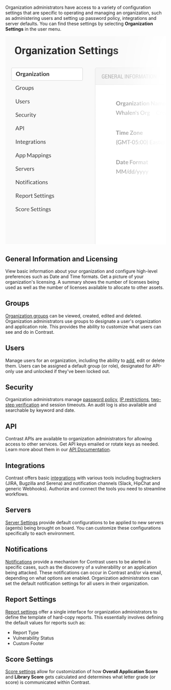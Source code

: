 <!--
title: "Organization Settings at a Glance"
description: "Overview of administrating and managing an organization."
tags: "Admin TeamServer organization settings"
-->

Organization administrators have access to a variety of configuration settings that are specific to operating and managing an organization, such as administering users and setting up password policy, integrations and server defaults. You can find these settings by selecting **Organization Settings** in the user menu.

<a href="assets/images/Settings_Nav.png" rel="lightbox" title="Organization Settings"><img class="thumbnail" src="assets/images/Settings_Nav.png"/></a>
 
## General Information and Licensing
View basic information about your organization and configure high-level preferences such as Date and Time formats. Get a picture of your organization's licensing. A summary shows the number of licenses being used as well as the number of licenses available to allocate to other assets. 

## Groups
[Organization groups](admin-manageorgs.html#access) can be viewed, created, edited and deleted. Organization administrators use groups to designate a user's organization and application role. This provides the ability to customize what users can see and do in Contrast.

## Users
Manage users for an organization, including the ability to [add](admin-onboardteam.html#create-user), edit or delete them. Users can be assigned a default group (or role), designated for API-only use and unlocked if they've been locked out. 

## Security
Organization administrators manage [password policy](admin-systemsettings.html#pwd), [IP restrictions](admin-policymgmt.html#ip), [two-step verification](admin-systemsettings.html#twostep) and session timeouts. An audit log is also available and searchable by keyword and date.

## API
Contrast APIs are available to organization administrators for allowing access to other services. Get API keys emailed or rotate keys as needed. Learn more about them in our [API Documentation](tools-api.html#api-about).

## Integrations
Contrast offers basic [integrations](admin-orgintegrations.html) with various tools including bugtrackers (JIRA, Bugzilla and Serena) and notification channels (Slack, HipChat and generic Webhooks). Authorize and connect the tools you need to streamline workflows.

## Servers 
[Server Settings](admin-orgsettings.html#org-server) provide default configurations to be applied to new servers (agents) being brought on board. You can customize these configurations specifically to each environment.

## Notifications
[Notifications](admin-orgsettings.html#org-notify) provide a mechanism for Contrast users to be alerted in specific cases, such as the discovery of a vulnerability or an application being attacked. These notifications can occur in Contrast and/or via email, depending on what options are enabled. Organization administrators can set the default notification settings for all users in their organization. 

## Report Settings
[Report settings](admin-orgsettings.html#org-report) offer a single interface for organization administrators to define the template of hard-copy reports. This essentially involves defining the default values for reports such as:

* Report Type
* Vulnerability Status
* Custom Footer

## Score Settings
[Score settings](admin-orgsettings.html#score-settings) allow for customization of how **Overall Application Score** and **Library Score** gets calculated and determines what letter grade (or score) is communicated within Contrast.   